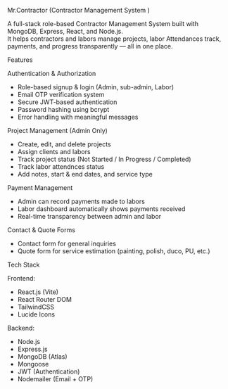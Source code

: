 Mr.Contractor (Contractor Management System )

A full-stack role-based Contractor Management System built with MongoDB, Express, React, and Node.js.  
It helps contractors and labors manage projects, labor Attendances track, payments, and progress transparently — all in one place.

 Features

 Authentication & Authorization
- Role-based signup & login (Admin, sub-admin, Labor)
- Email OTP verification system
- Secure JWT-based authentication
- Password hashing using bcrypt
- Error handling with meaningful messages

Project Management (Admin Only)
- Create, edit, and delete projects
- Assign clients and labors
- Track project status (Not Started / In Progress / Completed)
- Track labor attendnces status 
- Add notes, start & end dates, and service type

Payment Management
- Admin can record payments made to labors
- Labor dashboard automatically shows payments received
- Real-time transparency between admin and labor


 Contact & Quote Forms
- Contact form for general inquiries
- Quote form for service estimation (painting, polish, duco, PU, etc.)


 Tech Stack

Frontend:
- React.js (Vite)
- React Router DOM
- TailwindCSS
- Lucide Icons

Backend:
- Node.js
- Express.js
- MongoDB (Atlas)
- Mongoose
- JWT (Authentication)
- Nodemailer (Email + OTP)




